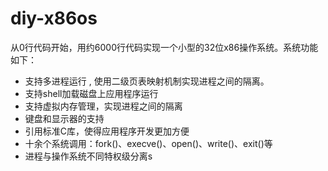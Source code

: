 # diy-x86os

从0行代码开始，用约6000行代码实现一个小型的32位x86操作系统。系统功能如下：

* 支持多进程运行 , 使用二级页表映射机制实现进程之间的隔离。
* 支持shell加载磁盘上应用程序运行
* 支持虚拟内存管理，实现进程之间的隔离
* 键盘和显示器的支持
* 引用标准C库，使得应用程序开发更加方便
* 十余个系统调用：fork()、execve()、open()、write()、exit()等
* 进程与操作系统不同特权级分离s

